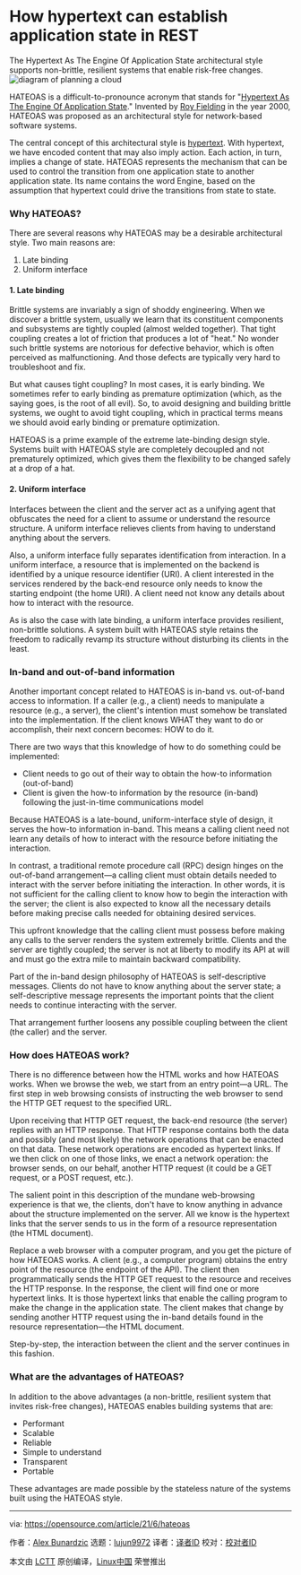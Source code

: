 [#]: subject: (How hypertext can establish application state in REST)
[#]: via: (https://opensource.com/article/21/6/hateoas)
[#]: author: (Alex Bunardzic https://opensource.com/users/alex-bunardzic)
[#]: collector: (lujun9972)
[#]: translator: ( )
[#]: reviewer: ( )
[#]: publisher: ( )
[#]: url: ( )

How hypertext can establish application state in REST
======
The Hypertext As The Engine Of Application State architectural style
supports non-brittle, resilient systems that enable risk-free changes.
![diagram of planning a cloud][1]

HATEOAS is a difficult-to-pronounce acronym that stands for "[Hypertext As The Engine Of Application State][2]." Invented by [Roy Fielding][3] in the year 2000, HATEOAS was proposed as an architectural style for network-based software systems.

The central concept of this architectural style is [hypertext][4]. With hypertext, we have encoded content that may also imply action. Each action, in turn, implies a change of state. HATEOAS represents the mechanism that can be used to control the transition from one application state to another application state. Its name contains the word Engine, based on the assumption that hypertext could drive the transitions from state to state.

### Why HATEOAS?

There are several reasons why HATEOAS may be a desirable architectural style. Two main reasons are:

  1. Late binding
  2. Uniform interface



#### 1\. Late binding

Brittle systems are invariably a sign of shoddy engineering. When we discover a brittle system, usually we learn that its constituent components and subsystems are tightly coupled (almost welded together). That tight coupling creates a lot of friction that produces a lot of "heat." No wonder such brittle systems are notorious for defective behavior, which is often perceived as malfunctioning. And those defects are typically very hard to troubleshoot and fix.

But what causes tight coupling? In most cases, it is early binding. We sometimes refer to early binding as premature optimization (which, as the saying goes, is the root of all evil). So, to avoid designing and building brittle systems, we ought to avoid tight coupling, which in practical terms means we should avoid early binding or premature optimization.

HATEOAS is a prime example of the extreme late-binding design style. Systems built with HATEOAS style are completely decoupled and not prematurely optimized, which gives them the flexibility to be changed safely at a drop of a hat.

#### 2\. Uniform interface

Interfaces between the client and the server act as a unifying agent that obfuscates the need for a client to assume or understand the resource structure. A uniform interface relieves clients from having to understand anything about the servers.

Also, a uniform interface fully separates identification from interaction. In a uniform interface, a resource that is implemented on the backend is identified by a unique resource identifier (URI). A client interested in the services rendered by the back-end resource only needs to know the starting endpoint (the home URI). A client need not know any details about how to interact with the resource.

As is also the case with late binding, a uniform interface provides resilient, non-brittle solutions. A system built with HATEOAS style retains the freedom to radically revamp its structure without disturbing its clients in the least.

### In-band and out-of-band information

Another important concept related to HATEOAS is in-band vs. out-of-band access to information. If a caller (e.g., a client) needs to manipulate a resource (e.g., a server), the client's intention must somehow be translated into the implementation. If the client knows WHAT they want to do or accomplish, their next concern becomes: HOW to do it.

There are two ways that this knowledge of how to do something could be implemented:

  * Client needs to go out of their way to obtain the how-to information (out-of-band)
  * Client is given the how-to information by the resource (in-band) following the just-in-time communications model



Because HATEOAS is a late-bound, uniform-interface style of design, it serves the how-to information in-band. This means a calling client need not learn any details of how to interact with the resource before initiating the interaction.

In contrast, a traditional remote procedure call (RPC) design hinges on the out-of-band arrangement—a calling client must obtain details needed to interact with the server before initiating the interaction. In other words, it is not sufficient for the calling client to know how to begin the interaction with the server; the client is also expected to know all the necessary details before making precise calls needed for obtaining desired services.

This upfront knowledge that the calling client must possess before making any calls to the server renders the system extremely brittle. Clients and the server are tightly coupled; the server is not at liberty to modify its API at will and must go the extra mile to maintain backward compatibility.

Part of the in-band design philosophy of HATEOAS is self-descriptive messages. Clients do not have to know anything about the server state; a self-descriptive message represents the important points that the client needs to continue interacting with the server.

That arrangement further loosens any possible coupling between the client (the caller) and the server.

### How does HATEOAS work?

There is no difference between how the HTML works and how HATEOAS works. When we browse the web, we start from an entry point—a URL. The first step in web browsing consists of instructing the web browser to send the HTTP GET request to the specified URL.

Upon receiving that HTTP GET request, the back-end resource (the server) replies with an HTTP response. That HTTP response contains both the data and possibly (and most likely) the network operations that can be enacted on that data. These network operations are encoded as hypertext links. If we then click on one of those links, we enact a network operation: the browser sends, on our behalf, another HTTP request (it could be a GET request, or a POST request, etc.).

The salient point in this description of the mundane web-browsing experience is that we, the clients, don't have to know anything in advance about the structure implemented on the server. All we know is the hypertext links that the server sends to us in the form of a resource representation (the HTML document).

Replace a web browser with a computer program, and you get the picture of how HATEOAS works. A client (e.g., a computer program) obtains the entry point of the resource (the endpoint of the API). The client then programmatically sends the HTTP GET request to the resource and receives the HTTP response. In the response, the client will find one or more hypertext links. It is those hypertext links that enable the calling program to make the change in the application state. The client makes that change by sending another HTTP request using the in-band details found in the resource representation—the HTML document.

Step-by-step, the interaction between the client and the server continues in this fashion.

### What are the advantages of HATEOAS?

In addition to the above advantages (a non-brittle, resilient system that invites risk-free changes), HATEOAS enables building systems that are:

  * Performant
  * Scalable
  * Reliable
  * Simple to understand
  * Transparent
  * Portable



These advantages are made possible by the stateless nature of the systems built using the HATEOAS style.

--------------------------------------------------------------------------------

via: https://opensource.com/article/21/6/hateoas

作者：[Alex Bunardzic][a]
选题：[lujun9972][b]
译者：[译者ID](https://github.com/译者ID)
校对：[校对者ID](https://github.com/校对者ID)

本文由 [LCTT](https://github.com/LCTT/TranslateProject) 原创编译，[Linux中国](https://linux.cn/) 荣誉推出

[a]: https://opensource.com/users/alex-bunardzic
[b]: https://github.com/lujun9972
[1]: https://opensource.com/sites/default/files/styles/image-full-size/public/lead-images/BIZ_darwincloud_520x292_0311LL.png?itok=74DLgd8Q (diagram of planning a cloud)
[2]: https://en.wikipedia.org/wiki/HATEOAS
[3]: https://en.wikipedia.org/wiki/Roy_Fielding
[4]: https://en.wikipedia.org/wiki/Hypertext
